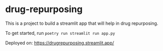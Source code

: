 # drug-repurposing

This is a project to build a streamlit app that will help in drug repurposing. 

To get started, run `poetry run streamlit run app.py`

Deployed on: https://drugrepurposing.streamlit.app/
